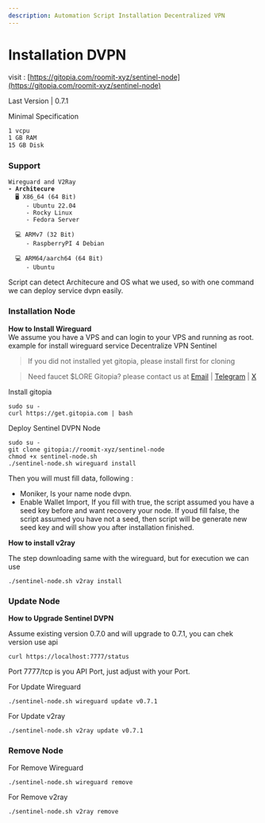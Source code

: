```yaml
---
description: Automation Script Installation Decentralized VPN
---
```


# Installation DVPN

visit : [https://gitopia.com/roomit-xyz/sentinel-node](https://gitopia.com/roomit-xyz/sentinel-node)

Last Version | 0.7.1

Minimal Specification

```bash
1 vcpu
1 GB RAM
15 GB Disk
```

### Support

<pre><code>Wireguard and V2Ray
<strong>- Architecure 
</strong>  🖥️ X86_64 (64 Bit)
     - Ubuntu 22.04
     - Rocky Linux
     - Fedora Server

  💻 ARMv7 (32 Bit)
     - RaspberryPI 4 Debian

  💻 ARM64/aarch64 (64 Bit)
     - Ubuntu
</code></pre>


Script can detect Architecure and OS what we used, so with one command we can deploy service dvpn easily.&#x20;

### Installation Node

**How to Install Wireguard**\
We assume you have a VPS and can login to your VPS and running as root. example for install wireguard service Decentralize VPN Sentinel

> If you did not installed yet gitopia, please install first for cloning

> Need faucet $LORE Gitopia? please contact us at [Email](mailto:admin@roomit.xyz) | [Telegram](https://t.me/roomit_xyz) | [X](https://x.com/roomit_xyz)

Install gitopia
```
sudo su -
curl https://get.gitopia.com | bash
```

Deploy Sentinel DVPN Node
```
sudo su -
git clone gitopia://roomit-xyz/sentinel-node
chmod +x sentinel-node.sh 
./sentinel-node.sh wireguard install
```

Then you will must fill data, following :&#x20;

* Moniker, Is your name node dvpn.
* Enable Wallet Import, If you fill with true, the script assumed you have a seed key before and want recovery your node. If youd fill false, the script assumed you have not a seed, then script will be generate new seed key and will show you after installation finished.

**How to install v2ray**

The step downloading same with the wireguard, but for execution we can use

```
./sentinel-node.sh v2ray install
```

### **Update Node**

**How to Upgrade Sentinel DVPN**

Assume existing version 0.7.0 and will upgrade to 0.7.1, you can chek version use api

```
curl https://localhost:7777/status    
```

Port 7777/tcp is you API Port, just adjust with your Port.

For Update Wireguard

```
./sentinel-node.sh wireguard update v0.7.1
```

For Update v2ray

```
./sentinel-node.sh v2ray update v0.7.1
```

### Remove Node

For Remove Wireguard

```
./sentinel-node.sh wireguard remove 
```

For Remove v2ray

```
./sentinel-node.sh v2ray remove
```
